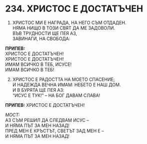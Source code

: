 # 234. ХРИСТОС Е ДОСТАТЪЧЕН

1. ХРИСТОС МИ Е НАГРАДА, НА НЕГО СЪМ ОТДАДЕН.  
НЯМА НИЩО В ТОЗИ СВЯТ ДА МЕ ЗАДОВОЛИ.  
ВЪВ ТРУДНОСТИ ЩЕ ПЕЯ АЗ,  
ЗАВИНАГИ, НА СВОБОДА:  

**ПРИПЕВ:**  
ХРИСТОС Е ДОСТАТЪЧЕН!  
ХРИСТОС Е ДОСТАТЪЧЕН!  
ИМАМ ВСИЧКО В ТЕБ, ИСУСЕ!  
ИМАМ ВСИЧКО В ТЕБ!  

2. ХРИСТОС Е РАДОСТТА НА МОЕТО СПАСЕНИЕ;  
И НАДЕЖДА ВЕЧНА ИМАМ: НЕБЕТО Е НАШ ДОМ.  
И В БУРЯТА ЩЕ ПЕЯ АЗ:  
“ИСУС Е ТУК!” – НА БОГ ДАВАМ СЛАВА!  

**ПРИПЕВ:** ХРИСТОС Е ДОСТАТЪЧЕН!  

*МОСТ:*  
АЗ СЪМ РЕШИЛ ДА СЛЕДВАМ ИСУС –  
И НЯМА ПЪТ ЗА МЕН НАЗАД!  
ПРЕД МЕН Е КРЪСТЪТ, СВЕТЪТ ЗАД МЕН Е –  
И НЯМА ПЪТ ЗА МЕН НАЗАД!  

